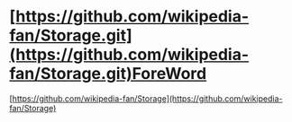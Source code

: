# [https://github.com/wikipedia-fan/Storage.git](https://github.com/wikipedia-fan/Storage.git)ForeWord

[https://github.com/wikipedia-fan/Storage](https://github.com/wikipedia-fan/Storage)

